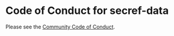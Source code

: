 # Code of Conduct for secref-data

Please see the [Community Code of Conduct](https://www.finos.org/code-of-conduct).
